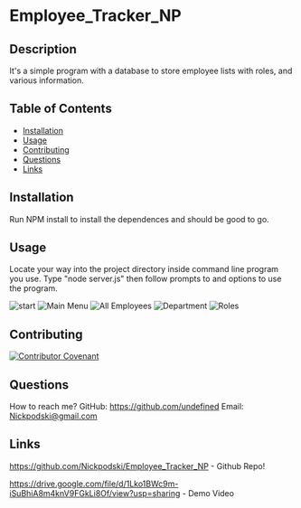 # Employee_Tracker_NP

## Description 

It's a simple program with a database to store employee lists with roles, and various information.

## Table of Contents

  * [Installation](#installation)
  * [Usage](#usage)
  * [Contributing](#contributing)
  * [Questions](#questions)
  * [Links](#links)

## Installation

  Run NPM install to install the dependences and should be good to go.

## Usage

  Locate your way into the project directory inside command line program you use. Type "node server.js" then follow prompts to and options to use the program.

  ![start](assets/images/start.png)
  ![Main Menu](assets/images/mainMenu.png)
  ![All Employees](assets/images/allemployees.png)
  ![Department](assets/images/department.png)
  ![Roles](assets/images/roles.png)  

## Contributing

[![Contributor Covenant](https://img.shields.io/badge/Contributor%20Covenant-2.0-4baaaa.svg)](code_of_conduct.md)

## Questions

  How to reach me?
  GitHub: https://github.com/undefined
  Email: Nickpodski@gmail.com

## Links


https://github.com/Nickpodski/Employee_Tracker_NP - Github Repo!

https://drive.google.com/file/d/1Lko1BWc9m-iSuBhiA8m4knV9FGkLi8Of/view?usp=sharing - Demo Video

  